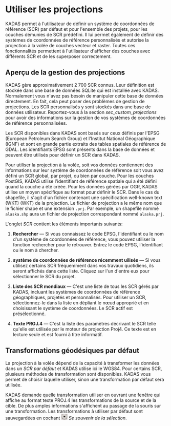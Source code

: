 # Utiliser les projections <a name="#working-with-projections"></a>

KADAS permet à l'utilisateur de définir un système de coordonnées de référence (SCR) par défaut et pour l'ensemble des projets, pour les couches démunies de SCR prédéfini. Il lui permet également de définir des systèmes de coordonnées de référence personnalisés et autorise la projection à la volée de couches vecteur et raster. Toutes ces fonctionnalités permettent à l'utilisateur d'afficher des couches avec différents SCR et de les superposer correctement.


## Aperçu de la gestion des projections <a name="#overview-of-projection-support"></a>

KADAS gère approximativement 2 700 SCR connus. Leur définition est stockée dans une base de données SQLite qui est installée avec KADAS. Normalement vous n'avez pas besoin de manipuler cette base de données directement. En fait, cela peut poser des problèmes de gestion de projections. Les SCR personnalisés y sont stockés dans une base de données utilisateur. Reportez-vous à la section *sec\_custom\_projections* pour avoir des informations sur la gestion de vos systèmes de coordonnées de référence personnalisées.

Les SCR disponibles dans KADAS sont basés sur ceux définis par l'EPSG (European Petroleum Search Group) et l'Institut National Géographique (IGNF) et sont en grande partie extraits des tables spatiales de référence de GDAL. Les identifiants EPSG sont présents dans la base de données et peuvent être utilisés pour définir un SCR dans KADAS.

Pour utiliser la projection à la volée, soit vos données contiennent des informations sur leur système de coordonnées de référence soit vous avez défini un SCR global, par projet, ou bien par couche. Pour les couches PostGIS, KADAS utilise l'identifiant de référence spatiale qui a été défini quand la couche a été créée. Pour les données gérées par OGR, KADAS utilise un moyen spécifique au format pour définir le SCR. Dans le cas du shapefile, il s'agit d'un fichier contenant une spécification well-known text (WKT) (WKT) de la projection. Le fichier de projection a le même nom que le fichier shape et une extension `.prj`. Par exemple, un shapefile nommé `alaska.shp` aura un fichier de projection correspondant nommé `alaska.prj`.

L'onglet *SCR* contient les éléments importants suivants:

1.  **Rechercher** — Si vous connaissez le code EPSG, l'identifiant ou le nom d'un système de coordonnées de référence, vous pouvez utiliser la fonction rechercher pour le retrouver. Entrez le code EPSG, l'identifiant ou le nom à chercher.

2.  **système de coordonnées de référence récemment uilisés** — Si vous utilisez certains SCR fréquemment dans vos travaux quotidiens, ils seront affichés dans cette liste. Cliquez sur l'un d'entre eux pour sélectionner le SCR du projet.

3.  **Liste des SCR mondiaux** — C'est une liste de tous les SCR gérés par KADAS, incluant les systèmes de coordonnées de référence géographiques, projetés et personnalisés. Pour utiliser un SCR, sélectionnez-le dans la liste en dépliant le nœud approprié et en choisissant le système de coordonnées. Le SCR actif est présélectionné.

4.  **Texte PROJ.4** — C'est la liste des paramètres décrivant le SCR telle qu'elle est utilisée par le moteur de projection Proj4. Ce texte est en lecture seule et est fourni à titre informatif.

## Transformations géodésiques par défaut <a name="#default-datum-transformations"></a>

La projection à la volée dépend de la capacité à transformer les données dans un *SCR par défaut* et KADAS utilise ici le WGS84. Pour certains SCR, plusieurs méthodes de transformation sont disponibles. KADAS vous permet de choisir laquelle utiliser, sinon une transformation par défaut sera utilisée.

KADAS demande quelle transformation utiliser en ouvrant une fenêtre qui affiche au format texte PROJ.4 les transformations de la source et de la cible. De plus amples informations s'affichent au passage de la souris sur une transformation. Les transformations à utiliser par défaut sont sauvegardées en cochant ![radiobuttonon](/images/radiobuttonon.png) *Se souvenir de la sélection*.




